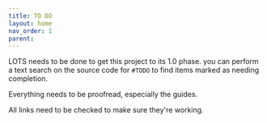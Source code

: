 ```yaml
---
title: TO DO
layout: home
nav_order: 1
parent: 
---
```


LOTS needs to be done to get this project to its 1.0 phase. you can perform a text search on the source code for `#TODO` to find items marked as needing completion. 

Everything needs to be proofread, especially the guides. 

All links need to be checked to make sure they're working.
